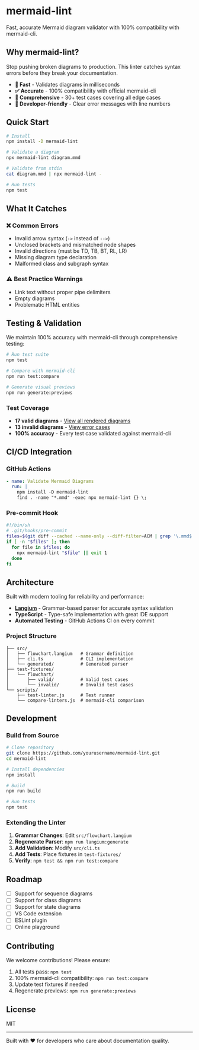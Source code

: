 # mermaid-lint

Fast, accurate Mermaid diagram validator with 100% compatibility with mermaid-cli.

## Why mermaid-lint?

Stop pushing broken diagrams to production. This linter catches syntax errors before they break your documentation.

- **🚀 Fast** - Validates diagrams in milliseconds
- **✅ Accurate** - 100% compatibility with official mermaid-cli
- **🎯 Comprehensive** - 30+ test cases covering all edge cases
- **🔧 Developer-friendly** - Clear error messages with line numbers

## Quick Start

```bash
# Install
npm install -D mermaid-lint

# Validate a diagram
npx mermaid-lint diagram.mmd

# Validate from stdin
cat diagram.mmd | npx mermaid-lint -

# Run tests
npm test
```

## What It Catches

### ❌ Common Errors
- Invalid arrow syntax (`->` instead of `-->`)
- Unclosed brackets and mismatched node shapes
- Invalid directions (must be TD, TB, BT, RL, LR)
- Missing diagram type declaration
- Malformed class and subgraph syntax

### ⚠️ Best Practice Warnings
- Link text without proper pipe delimiters
- Empty diagrams
- Problematic HTML entities

## Testing & Validation

We maintain 100% accuracy with mermaid-cli through comprehensive testing:

```bash
# Run test suite
npm test

# Compare with mermaid-cli
npm run test:compare

# Generate visual previews
npm run generate:previews
```

### Test Coverage
- **17 valid diagrams** - [View all rendered diagrams](./test-fixtures/flowchart/VALID_DIAGRAMS.md)
- **13 invalid diagrams** - [View error cases](./test-fixtures/flowchart/INVALID_DIAGRAMS.md)
- **100% accuracy** - Every test case validated against mermaid-cli

## CI/CD Integration

### GitHub Actions

```yaml
- name: Validate Mermaid Diagrams
  run: |
    npm install -D mermaid-lint
    find . -name "*.mmd" -exec npx mermaid-lint {} \;
```

### Pre-commit Hook

```bash
#!/bin/sh
# .git/hooks/pre-commit
files=$(git diff --cached --name-only --diff-filter=ACM | grep '\.mmd$')
if [ -n "$files" ]; then
  for file in $files; do
    npx mermaid-lint "$file" || exit 1
  done
fi
```

## Architecture

Built with modern tooling for reliability and performance:

- **[Langium](https://langium.org/)** - Grammar-based parser for accurate syntax validation
- **TypeScript** - Type-safe implementation with great IDE support
- **Automated Testing** - GitHub Actions CI on every commit

### Project Structure
```
├── src/
│   ├── flowchart.langium   # Grammar definition
│   ├── cli.ts              # CLI implementation
│   └── generated/          # Generated parser
├── test-fixtures/
│   └── flowchart/
│       ├── valid/          # Valid test cases
│       └── invalid/        # Invalid test cases
└── scripts/
    ├── test-linter.js      # Test runner
    └── compare-linters.js  # mermaid-cli comparison
```

## Development

### Build from Source

```bash
# Clone repository
git clone https://github.com/yourusername/mermaid-lint.git
cd mermaid-lint

# Install dependencies
npm install

# Build
npm run build

# Run tests
npm test
```

### Extending the Linter

1. **Grammar Changes**: Edit `src/flowchart.langium`
2. **Regenerate Parser**: `npm run langium:generate`
3. **Add Validation**: Modify `src/cli.ts`
4. **Add Tests**: Place fixtures in `test-fixtures/`
5. **Verify**: `npm test && npm run test:compare`

## Roadmap

- [ ] Support for sequence diagrams
- [ ] Support for class diagrams
- [ ] Support for state diagrams
- [ ] VS Code extension
- [ ] ESLint plugin
- [ ] Online playground

## Contributing

We welcome contributions! Please ensure:

1. All tests pass: `npm test`
2. 100% mermaid-cli compatibility: `npm run test:compare`
3. Update test fixtures if needed
4. Regenerate previews: `npm run generate:previews`

## License

MIT

---

Built with ❤️ for developers who care about documentation quality.